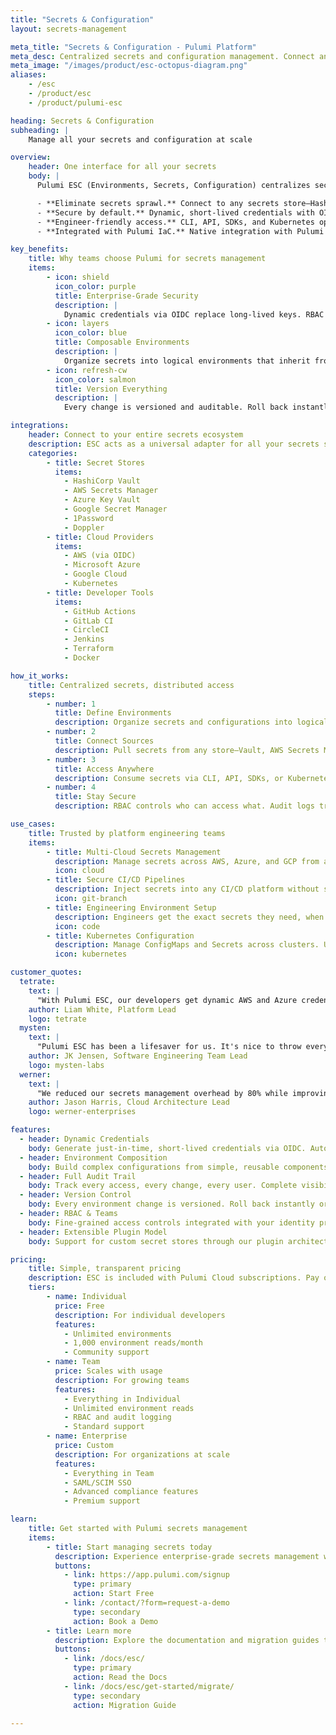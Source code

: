 ```yaml
---
title: "Secrets & Configuration"
layout: secrets-management

meta_title: "Secrets & Configuration - Pulumi Platform"
meta_desc: Centralized secrets and configuration management. Connect any vault, eliminate secrets sprawl, secure every environment.
meta_image: "/images/product/esc-octopus-diagram.png"
aliases:
    - /esc
    - /product/esc
    - /product/pulumi-esc

heading: Secrets & Configuration
subheading: |
    Manage all your secrets and configuration at scale

overview:
    header: One interface for all your secrets
    body: |
      Pulumi ESC (Environments, Secrets, Configuration) centralizes secrets from every vault and cloud provider. No more juggling AWS Secrets Manager, HashiCorp Vault, and Azure Key Vault separately. Connect them all, manage them centrally, access them anywhere.

      - **Eliminate secrets sprawl.** Connect to any secrets store—HashiCorp Vault, AWS Secrets Manager, Azure Key Vault, 1Password, and more. One interface for all your secrets.
      - **Secure by default.** Dynamic, short-lived credentials with OIDC. Full RBAC, versioning, and audit logging. No more plaintext secrets anywhere.
      - **Engineer-friendly access.** CLI, API, SDKs, and Kubernetes operators. Access secrets from anywhere without compromising security.
      - **Integrated with Pulumi IaC.** Native integration with Pulumi infrastructure code, or use standalone with any application or workflow.

key_benefits:
    title: Why teams choose Pulumi for secrets management
    items:
        - icon: shield
          icon_color: purple
          title: Enterprise-Grade Security
          description: |
            Dynamic credentials via OIDC replace long-lived keys. RBAC for fine-grained access control, complete audit trails. SOC 2 Type II compliant.
        - icon: layers
          icon_color: blue
          title: Composable Environments
          description: |
            Organize secrets into logical environments that inherit from each other. Share common configurations while maintaining isolation where needed.
        - icon: refresh-cw
          icon_color: salmon
          title: Version Everything
          description: |
            Every change is versioned and auditable. Roll back instantly when needed. Know exactly who changed what and when.

integrations:
    header: Connect to your entire secrets ecosystem
    description: ESC acts as a universal adapter for all your secrets stores and platforms.
    categories:
        - title: Secret Stores
          items:
            - HashiCorp Vault
            - AWS Secrets Manager
            - Azure Key Vault
            - Google Secret Manager
            - 1Password
            - Doppler
        - title: Cloud Providers
          items:
            - AWS (via OIDC)
            - Microsoft Azure
            - Google Cloud
            - Kubernetes
        - title: Developer Tools
          items:
            - GitHub Actions
            - GitLab CI
            - CircleCI
            - Jenkins
            - Terraform
            - Docker

how_it_works:
    title: Centralized secrets, distributed access
    steps:
        - number: 1
          title: Define Environments
          description: Organize secrets and configurations into logical environments. Use composition to share common settings while maintaining separation where needed.
        - number: 2
          title: Connect Sources
          description: Pull secrets from any store—Vault, AWS Secrets Manager, Azure Key Vault, and more. ESC syncs and manages them centrally.
        - number: 3
          title: Access Anywhere
          description: Consume secrets via CLI, API, SDKs, or Kubernetes operators. Every platform, every language, every workflow supported.
        - number: 4
          title: Stay Secure
          description: RBAC controls who can access what. Audit logs track every action. Dynamic credentials expire automatically.

use_cases:
    title: Trusted by platform engineering teams
    items:
        - title: Multi-Cloud Secrets Management
          description: Manage secrets across AWS, Azure, and GCP from a single interface. Perfect for Pulumi IaC or any multi-cloud application.
          icon: cloud
        - title: Secure CI/CD Pipelines
          description: Inject secrets into any CI/CD platform without storing them in pipeline configuration. Dynamic credentials that expire after use.
          icon: git-branch
        - title: Engineering Environment Setup
          description: Engineers get the exact secrets they need, when they need them. No manual configuration or insecure credential sharing.
          icon: code
        - title: Kubernetes Configuration
          description: Manage ConfigMaps and Secrets across clusters. Use the ESC Kubernetes operator for seamless integration.
          icon: kubernetes

customer_quotes:
  tetrate:
    text: |
      "With Pulumi ESC, our developers get dynamic AWS and Azure credentials on-demand. Onboarding new developers is quick and secure, with no more manually filling in .env templates."
    author: Liam White, Platform Lead
    logo: tetrate
  mysten:
    text: |
      "Pulumi ESC has been a lifesaver for us. It's nice to throw everything behind an ESC environment and eliminate one-off granting IAM permissions and other issues related to static credentials."
    author: JK Jensen, Software Engineering Team Lead
    logo: mysten-labs
  werner:
    text: |
      "We reduced our secrets management overhead by 80% while improving security. ESC's dynamic credentials mean we never have long-lived secrets sitting around."
    author: Jason Harris, Cloud Architecture Lead
    logo: werner-enterprises

features:
  - header: Dynamic Credentials
    body: Generate just-in-time, short-lived credentials via OIDC. Automatically revoke access when leases expire.
  - header: Environment Composition
    body: Build complex configurations from simple, reusable components. Inherit common settings while overriding specific values.
  - header: Full Audit Trail
    body: Track every access, every change, every user. Complete visibility into who's using what secrets and when.
  - header: Version Control
    body: Every environment change is versioned. Roll back instantly or access previous configurations when needed.
  - header: RBAC & Teams
    body: Fine-grained access controls integrated with your identity provider. SAML/SCIM support for enterprise SSO.
  - header: Extensible Plugin Model
    body: Support for custom secret stores through our plugin architecture. Integrate with any system.

pricing:
    title: Simple, transparent pricing
    description: ESC is included with Pulumi Cloud subscriptions. Pay only for what you use.
    tiers:
        - name: Individual
          price: Free
          description: For individual developers
          features:
            - Unlimited environments
            - 1,000 environment reads/month
            - Community support
        - name: Team
          price: Scales with usage
          description: For growing teams
          features:
            - Everything in Individual
            - Unlimited environment reads
            - RBAC and audit logging
            - Standard support
        - name: Enterprise
          price: Custom
          description: For organizations at scale
          features:
            - Everything in Team
            - SAML/SCIM SSO
            - Advanced compliance features
            - Premium support

learn:
    title: Get started with Pulumi secrets management
    items:
        - title: Start managing secrets today
          description: Experience enterprise-grade secrets management with Pulumi Cloud's free tier.
          buttons:
            - link: https://app.pulumi.com/signup
              type: primary
              action: Start Free
            - link: /contact/?form=request-a-demo
              type: secondary
              action: Book a Demo
        - title: Learn more
          description: Explore the documentation and migration guides to implement ESC in your infrastructure.
          buttons:
            - link: /docs/esc/
              type: primary
              action: Read the Docs
            - link: /docs/esc/get-started/migrate/
              type: secondary
              action: Migration Guide

---
```

